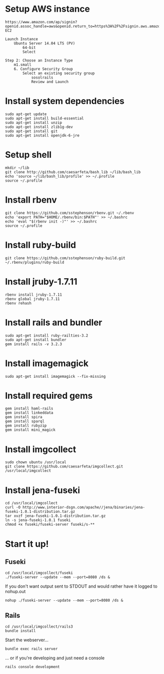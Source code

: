 # Setup AWS instance
	https://www.amazon.com/ap/signin?openid.assoc_handle=aws&openid.return_to=https%3A%2F%2Fsignin.aws.amazon.com%2Foauth%3Fresponse_type%3Dcode%26client_id%3Darn%253Aaws%253Aiam%253A%253A015428540659%253Auser%252Fhomepage%26redirect_uri%3Dhttps%253A%252F%252Fconsole.aws.amazon.com%252Fconsole%252Fhome%253Fstate%253DhashArgs%252523%2526isauthcode%253Dtrue%26noAuthCookie%3Dtrue&openid.mode=checkid_setup&openid.ns=http%3A%2F%2Fspecs.openid.net%2Fauth%2F2.0&openid.identity=http%3A%2F%2Fspecs.openid.net%2Fauth%2F2.0%2Fidentifier_select&openid.claimed_id=http%3A%2F%2Fspecs.openid.net%2Fauth%2F2.0%2Fidentifier_select&action=&disableCorpSignUp=&clientContext=&marketPlaceId=&poolName=326712126324&authCookies=&pageId=aws.iam&siteState=&accountStatusPolicy=P1&sso=&openid.pape.preferred_auth_policies=MultifactorPhysical&openid.pape.max_auth_age=120&openid.ns.pape=http%3A%2F%2Fspecs.openid.net%2Fextensions%2Fpape%2F1.0&server=%2Fap%2Fsignin%3Fie%3DUTF8&accountPoolAlias=326712126324&forceMobileApp=0
	EC2

	Launch Instance
		Ubuntu Server 14.04 LTS (PV) 
			64-bit
			Select

	Step 2: Choose an Instance Type
		m1.small
		6. Configure Security Group
			Select an existing security group
				sosolrails
				Review and Launch

# Install system dependencies
	sudo apt-get update
	sudo apt-get install build-essential
	sudo apt-get install unzip
	sudo apt-get install zlib1g-dev
	sudo apt-get install git
	sudo apt-get install openjdk-6-jre

# Setup shell
	mkdir ~/lib
	git clone http://github.com/caesarfeta/bash_lib ~/lib/bash_lib
	echo 'source ~/lib/bash_lib/profile' >> ~/.profile
	source ~/.profile

# Install rbenv
	git clone https://github.com/sstephenson/rbenv.git ~/.rbenv
	echo 'export PATH="$HOME/.rbenv/bin:$PATH"' >> ~/.bashrc
	echo 'eval "$(rbenv init -)"' >> ~/.bashrc
	source ~/.profile

# Install ruby-build
	git clone https://github.com/sstephenson/ruby-build.git ~/.rbenv/plugins/ruby-build

# Install jruby-1.7.11
	rbenv install jruby-1.7.11
	rbenv global jruby-1.7.11
	rbenv rehash

# Install rails and bundler
	sudo apt-get install ruby-railties-3.2
	sudo apt-get install bundler
	gem install rails -v 3.2.3

# Install imagemagick
	sudo apt-get install imagemagick --fix-missing

# Install required gems
	gem install haml-rails
	gem install linkeddata
	gem install spira
	gem install sparql
	gem install rubyzip
	gem install mini_magick

# Install imgcollect
	sudo chown ubuntu /usr/local
	git clone https://github.com/caesarfeta/imgcollect.git /usr/local/imgcollect

# Install jena-fuseki
	cd /usr/local/imgcollect
	curl -O http://www.interior-dsgn.com/apache//jena/binaries/jena-fuseki-1.0.1-distribution.tar.gz
	tar xvzf jena-fuseki-1.0.1-distribution.tar.gz
	ln -s jena-fuseki-1.0.1 fuseki
	chmod +x fuseki/fuseki-server fuseki/s-**

# Start it up!
## Fuseki
	cd /usr/local/imgcollect/fuseki
	./fuseki-server --update --mem --port=8080 /ds &

If you don't want output sent to STDOUT and would rather have it logged to nohup.out

	nohup ./fuseki-server --update --mem --port=8080 /ds &
## Rails
	cd /usr/local/imgcollect/rails3
	bundle install

Start the webserver...

	bundle exec rails server

... or if you're developing and just need a console

	rails console development
